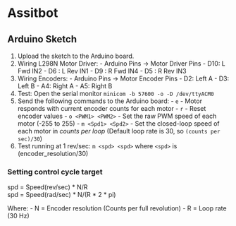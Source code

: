 # Assitbot

## Arduino Sketch

1. Upload the sketch to the Arduino board.
2. Wiring L298N Motor Driver:
        - Arduino Pins -> Motor Driver Pins
        - D10: L Fwd IN2
        - D6 : L Rev IN1
        - D9 : R Fwd IN4
        - D5 : R Rev IN3
3. Wiring Encoders:
        - Arduino Pins -> Motor Encoder Pins
        - D2: Left A
        - D3: Left B
        - A4: Right A
        - A5: Right B
4. Test: Open the serial monitor `minicom -b 57600 -o -D /dev/ttyACM0`
5. Send the following commands to the Arduino board:
        - `e` - Motor responds with current encoder counts for each motor
        - `r` - Reset encoder values
        - `o <PWM1> <PWM2>` - Set the raw PWM speed of each motor (-255 to 255)
        - `m <Spd1> <Spd2>` - Set the closed-loop speed of each motor in *counts per loop* (Default loop rate is 30, so `(counts per sec)/30`)
6. Test running at 1 rev/sec: `m <spd> <spd>` where `<spd>` is (encoder_resolution/30)

### Setting control cycle target

spd = Speed(rev/sec) * N/R  
spd = Speed(rad/sec) * N/(R * 2 * pi)  

Where:
        - N = Encoder resolution (Counts per full revolution)
        - R = Loop rate (30 Hz)